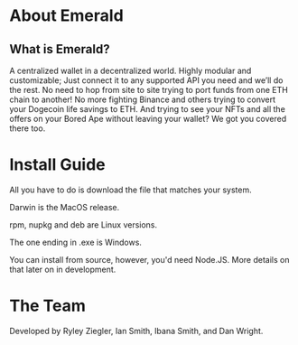 # About Emerald

## What is Emerald?

A centralized wallet in a decentralized world. Highly modular and customizable; Just connect it to any supported API you need and we’ll do the rest. No need to hop from site to site trying to port funds from one ETH chain to another! No more fighting Binance and others trying to convert your Dogecoin life savings to ETH. And trying to see your NFTs and all the offers on your Bored Ape without leaving your wallet? We got you covered there too.

# Install Guide

All you have to do is download the file that matches your system.

Darwin is the MacOS release.

rpm, nupkg and deb are Linux versions.

The one ending in .exe is Windows.

You can install from source, however, you'd need Node.JS. More details on that later on in development.

# The Team

Developed by Ryley Ziegler, Ian Smith, Ibana Smith, and Dan Wright.